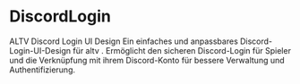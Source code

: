 # DiscordLogin
ALTV Discord Login UI Design  Ein einfaches und anpassbares Discord-Login-UI-Design für altv . Ermöglicht den sicheren Discord-Login für Spieler und die Verknüpfung mit ihrem Discord-Konto für bessere Verwaltung und Authentifizierung.
